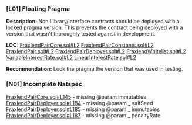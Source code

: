 ### [L01] Floating Pragma
**Description:**
Non Library/Interface contracts should be deployed with a locked pragma version. This prevents the contract being deployed with a version that wasn't thoroughly tested against in development.

**LOC:**
[FraxlendPairCore.sol#L2](https://github.com/code-423n4/2022-08-frax/blob/c4189a3a98b38c8c962c5ea72f1a322fbc2ae45f/src/contracts/FraxlendPairCore.sol#L2)
[FraxlendPairConstants.sol#L2](https://github.com/code-423n4/2022-08-frax/blob/c4189a3a98b38c8c962c5ea72f1a322fbc2ae45f/src/contracts/FraxlendPairConstants.sol#L2)
[FraxlendPair.sol#L2](https://github.com/code-423n4/2022-08-frax/blob/c4189a3a98b38c8c962c5ea72f1a322fbc2ae45f/src/contracts/FraxlendPair.sol#L2)
[FraxlendPairDeployer.sol#L2](https://github.com/code-423n4/2022-08-frax/blob/c4189a3a98b38c8c962c5ea72f1a322fbc2ae45f/src/contracts/FraxlendPairDeployer.sol#L2)
[FraxlendWhitelist.sol#L2](https://github.com/code-423n4/2022-08-frax/blob/c4189a3a98b38c8c962c5ea72f1a322fbc2ae45f/src/contracts/FraxlendWhitelist.sol#L2)
[VariableInterestRate.sol#L2](https://github.com/code-423n4/2022-08-frax/blob/c4189a3a98b38c8c962c5ea72f1a322fbc2ae45f/src/contracts/VariableInterestRate.sol#L2)
[LinearInterestRate.sol#L2](https://github.com/code-423n4/2022-08-frax/blob/c4189a3a98b38c8c962c5ea72f1a322fbc2ae45f/src/contracts/LinearInterestRate.sol#L2)

**Recommendation:**
Lock the pragma the version that was used in testing.


### [N01] Incomplete Natspec

[FraxlendPairCore.sol#L145](https://github.com/code-423n4/2022-08-frax/blob/c4189a3a98b38c8c962c5ea72f1a322fbc2ae45f/src/contracts/FraxlendPairCore.sol#L145) - missing @param immutables
[FraxlendPairDeployer.sol#L184](https://github.com/code-423n4/2022-08-frax/blob/c4189a3a98b38c8c962c5ea72f1a322fbc2ae45f/src/contracts/FraxlendPairDeployer.sol#L184) - missing @param _ saltSeed
[FraxlendPairDeployer.sol#L185](https://github.com/code-423n4/2022-08-frax/blob/c4189a3a98b38c8c962c5ea72f1a322fbc2ae45f/src/contracts/FraxlendPairDeployer.sol#L185) - missing @param _ immutables
[FraxlendPairDeployer.sol#L187](https://github.com/code-423n4/2022-08-frax/blob/c4189a3a98b38c8c962c5ea72f1a322fbc2ae45f/src/contracts/FraxlendPairDeployer.sol#L187) - missing @param _ penaltyRate